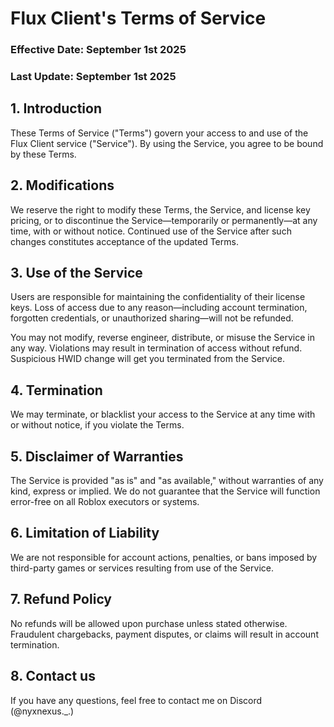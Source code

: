 # Flux Client's Terms of Service
### Effective Date: September 1st 2025
### Last Update: September 1st 2025

## 1. Introduction
These Terms of Service ("Terms") govern your access to and use of the Flux Client service ("Service"). By using the Service, you agree to be bound by these Terms.

## 2. Modifications
We reserve the right to modify these Terms, the Service, and license key pricing, or to discontinue the Service—temporarily or permanently—at any time, with or without notice. Continued use of the Service after such changes constitutes acceptance of the updated Terms.

## 3. Use of the Service
Users are responsible for maintaining the confidentiality of their license keys. Loss of access due to any reason—including account termination, forgotten credentials, or unauthorized sharing—will not be refunded.

You may not modify, reverse engineer, distribute, or misuse the Service in any way. Violations may result in termination of access without refund.
Suspicious HWID change will get you terminated from the Service.

## 4. Termination
We may terminate, or blacklist your access to the Service at any time with or without notice, if you violate the Terms.

## 5. Disclaimer of Warranties
The Service is provided "as is" and "as available," without warranties of any kind, express or implied. We do not guarantee that the Service will function error-free on all Roblox executors or systems.

## 6. Limitation of Liability
We are not responsible for account actions, penalties, or bans imposed by third-party games or services resulting from use of the Service.

## 7. Refund Policy
No refunds will be allowed upon purchase unless stated otherwise. Fraudulent chargebacks, payment disputes, or claims will result in account termination.

## 8. Contact us
If you have any questions, feel free to contact me on Discord (@nyxnexus._.)
